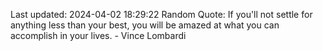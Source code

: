 Last updated: 2024-04-02 18:29:22
Random Quote: If you'll not settle for anything less than your best, you will be amazed at what you can accomplish in your lives. - Vince Lombardi